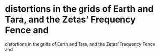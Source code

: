 # distortions in the grids of Earth and Tara, and the Zetas’ Frequency Fence and

distortions in the grids of Earth and Tara, and the Zetas’ Frequency Fence and